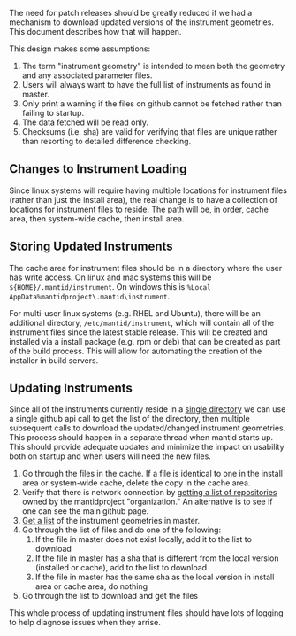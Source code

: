 The need for patch releases should be greatly reduced if we had a mechanism to download updated versions of the 
instrument geometries. This document describes how that will happen.

This design makes some assumptions:
 1. The term "instrument geometry" is intended to mean both the geometry and any associated parameter files.
 2. Users will always want to have the full list of instruments as found in master.
 3. Only print a warning if the files on github cannot be fetched rather than failing to startup.
 3. The data fetched will be read only.
 4. Checksums (i.e. sha) are valid for verifying that files are unique rather than resorting to detailed difference checking.

Changes to Instrument Loading
-----------------------------
Since linux systems will require having multiple locations for instrument files (rather than just the install area), the real change is to have a collection of locations for instrument files to reside. The path will be, in order, cache area, then system-wide cache, then install area. 

Storing Updated Instruments
---------------------------
The cache area for instrument files should be in a directory where the user has write access. On linux and mac systems this will be `${HOME}/.mantid/instrument`. On windows this is `%Local AppData%mantidproject\.mantid\instrument`.

For multi-user linux systems (e.g. RHEL and Ubuntu), there will be an additional directory, `/etc/mantid/instrument`, which will contain all of the instrument files since the latest stable release. This will be created and installed via a install package (e.g. rpm or deb) that can be created as part of the build process. This will allow for automating the creation of the installer in build servers.

Updating Instruments
--------------------
Since all of the instruments currently reside in a [single directory](https://github.com/mantidproject/mantid/tree/master/Code/Mantid/instrument) we can use a single github api call to get the list of the directory, then multiple subsequent calls to download the updated/changed instrument geometries. This process should happen in a separate thread when mantid starts up. This should provide adequate updates and minimize the impact on usability both on startup and when users will need the new files.
 1. Go through the files in the cache. If a file is identical to one in the install area or system-wide cache, delete the copy in the cache area.
 2. Verify that there is network connection by [getting a list of repositories](https://developer.github.com/v3/repos/#list-organization-repositories) owned by the mantidproject "organization." An alternative is to see if one can see the main github page.
 3. [Get a list](https://developer.github.com/v3/repos/contents/#get-contents) of the instrument geometries in master.
 4. Go through the list of files and do one of the following:
    1. If the file in master does not exist locally, add it to the list to download
    2. If the file in master has a sha that is different from the local version (installed or cache), add to the list to download
    3. If the file in master has the same sha as the local version in install area or cache area, do nothing
 5. Go through the list to download and get the files

This whole process of updating instrument files should have lots of logging to help diagnose issues when they arrise.
